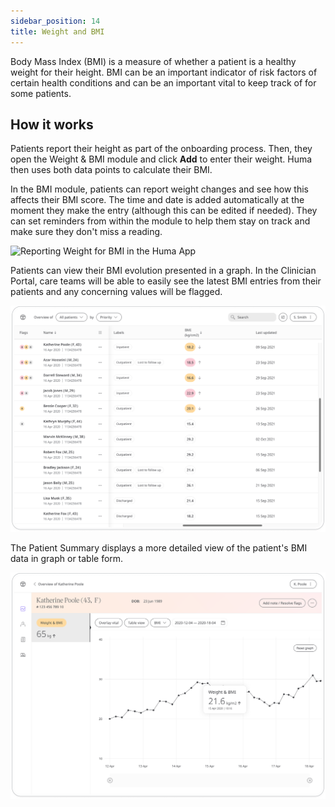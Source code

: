 ```yaml
---
sidebar_position: 14
title: Weight and BMI
---
```


Body Mass Index (BMI) is a measure of whether a patient is a healthy weight for their height. BMI can be an important indicator of risk factors of certain health conditions and can be an important vital to keep track of for some patients.

## How it works

Patients report their height as part of the onboarding process. Then, they open the Weight & BMI module and click **Add** to enter their weight. Huma then uses both data points to calculate their BMI.

In the BMI module, patients can report weight changes and see how this affects their BMI score. The time and date is added automatically at the moment they make the entry (although this can be edited if needed). They can set reminders from within the module to help them stay on track and make sure they don't miss a reading.

![Reporting Weight for BMI in the Huma App](./assets/bmi.png)

Patients can view their BMI evolution presented in a graph. In the Clinician Portal, care teams will be able to easily see the latest BMI entries from their patients and any concerning values will be flagged. 

![Viewing BMI in the Clinician Portal](./assets/cp-patient-list-bmi.png)

The Patient Summary displays a more detailed view of the patient's BMI data in graph or table form.

![Viewing BMI module details in the Clinician Portal](./assets/cp-module-details-bmi.png)
